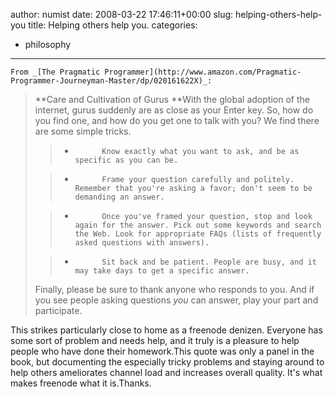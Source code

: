 author: numist
date: 2008-03-22 17:46:11+00:00
slug: helping-others-help-you
title: Helping others help you.
categories:
- philosophy
---
	From _[The Pragmatic Programmer](http://www.amazon.com/Pragmatic-Programmer-Journeyman-Master/dp/020161622X)_:


<blockquote>**Care and Cultivation of Gurus **With the global adoption of the internet, gurus suddenly are as close as your Enter key.  So, how do you find one, and how do you get one to talk with you? We find there are some simple tricks.

> 
> 
	
>   * 			Know exactly what you want to ask, and be as specific as you can be.
> 
	
>   * 			Frame your question carefully and politely. Remember that you're asking a favor; don't seem to be demanding an answer.
> 
	
>   * 			Once you've framed your question, stop and look again for the answer. Pick out some keywords and search the Web. Look for appropriate FAQs (lists of frequently asked questions with answers).
> 
	
>   * 			Sit back and be patient. People are busy, and it may take days to get a specific answer.
> 

Finally, please be sure to thank anyone who responds to you. And if you see people asking questions _you_ can answer, play your part and participate.</blockquote>


This strikes particularly close to home as a freenode denizen. Everyone has some sort of problem and needs help, and it truly is a pleasure to help people who have done their homework.This quote was only a panel in the book, but documenting the especially tricky problems and staying around to help others ameliorates channel load and increases overall quality. It's what makes freenode what it is.Thanks.
